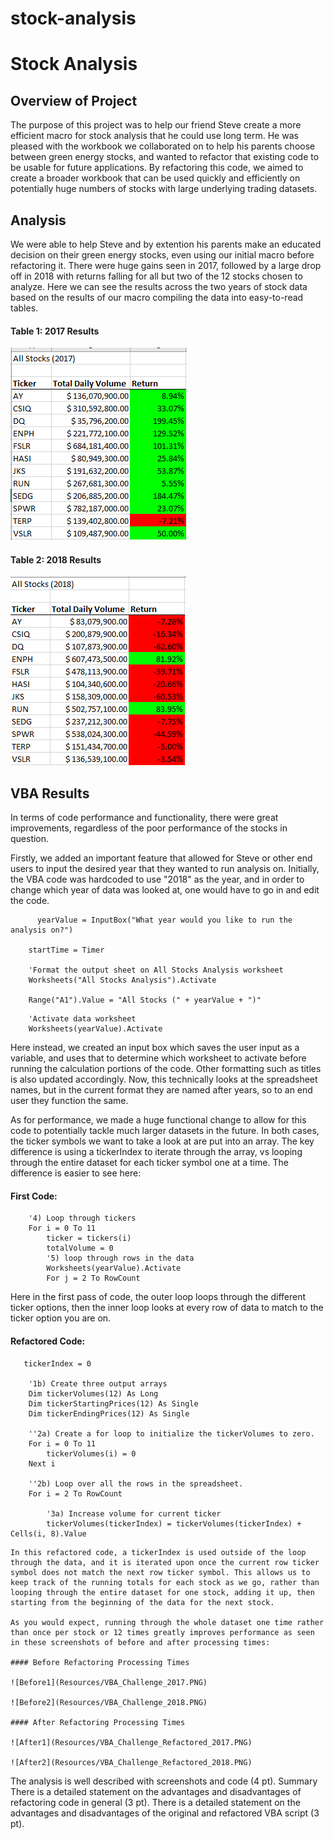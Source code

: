 # stock-analysis

# Stock Analysis


## Overview of Project
  The purpose of this project was to help our friend Steve create a more efficient macro for stock analysis that he could use long term. He was pleased with the workbook we collaborated on to help his parents choose between green energy stocks, and wanted to refactor that existing code to be usable for future applications. By refactoring this code, we aimed to create a broader workbook that can be used quickly and efficiently on potentially huge numbers of stocks with large underlying trading datasets.

## Analysis

  We were able to help Steve and by extention his parents make an educated decision on their green energy stocks, even using our initial macro before refactoring it. There were huge gains seen in 2017, followed by a large drop off in 2018 with returns falling for all but two of the 12 stocks chosen to analyze. Here we can see the results across the two years of stock data based on the results of our macro compiling the data into easy-to-read tables.

#### Table 1: 2017 Results
![2017](Resources/2017_Results.PNG)

#### Table 2: 2018 Results
![2018](Resources/2018_Results.PNG)


## VBA Results
  In terms of code performance and functionality, there were great improvements, regardless of the poor performance of the stocks in question. 
  
  Firstly, we added an important feature that allowed for Steve or other end users to input the desired year that they wanted to run analysis on. Initially, the VBA code was hardcoded to use "2018" as the year, and in order to change which year of data was looked at, one would have to go in and edit the code.

```
      yearValue = InputBox("What year would you like to run the analysis on?")

    startTime = Timer
    
    'Format the output sheet on All Stocks Analysis worksheet
    Worksheets("All Stocks Analysis").Activate
    
    Range("A1").Value = "All Stocks (" + yearValue + ")"
```    
```  
    'Activate data worksheet
    Worksheets(yearValue).Activate
```
    
   
   Here instead, we created an input box which saves the user input as a variable, and uses that to determine which worksheet to activate before running the calculation portions of the code. Other formatting such as titles is also updated accordingly. Now, this technically looks at the spreadsheet names, but in the current format they are named after years, so to an end user they function the same.
   
   As for performance, we made a huge functional change to allow for this code to potentially tackle much larger datasets in the future. In both cases, the ticker symbols we want to take a look at are put into an array. The key difference is using a tickerIndex to iterate through the array, vs looping through the entire dataset for each ticker symbol one at a time.
   The difference is easier to see here:
   
   #### First Code:
```
    '4) Loop through tickers
    For i = 0 To 11
        ticker = tickers(i)
        totalVolume = 0
        '5) loop through rows in the data
        Worksheets(yearValue).Activate
        For j = 2 To RowCount
```
   Here in the first pass of code, the outer loop loops through the different ticker options, then the inner loop looks at every row of data to match to the ticker option you are on.
   
  #### Refactored Code:
```
   tickerIndex = 0

    '1b) Create three output arrays
    Dim tickerVolumes(12) As Long
    Dim tickerStartingPrices(12) As Single
    Dim tickerEndingPrices(12) As Single
    
    ''2a) Create a for loop to initialize the tickerVolumes to zero.
    For i = 0 To 11
        tickerVolumes(i) = 0
    Next i
        
    ''2b) Loop over all the rows in the spreadsheet.
    For i = 2 To RowCount
    
        '3a) Increase volume for current ticker
        tickerVolumes(tickerIndex) = tickerVolumes(tickerIndex) + Cells(i, 8).Value
```

    In this refactored code, a tickerIndex is used outside of the loop through the data, and it is iterated upon once the current row ticker symbol does not match the next row ticker symbol. This allows us to keep track of the running totals for each stock as we go, rather than looping through the entire dataset for one stock, adding it up, then starting from the beginning of the data for the next stock.
    
    As you would expect, running through the whole dataset one time rather than once per stock or 12 times greatly improves performance as seen in these screenshots of before and after processing times:
    
    #### Before Refactoring Processing Times
    
    ![Before1](Resources/VBA_Challenge_2017.PNG)
    
    ![Before2](Resources/VBA_Challenge_2018.PNG)
    
    #### After Refactoring Processing Times
    
    ![After1](Resources/VBA_Challenge_Refactored_2017.PNG)
    
    ![After2](Resources/VBA_Challenge_Refactored_2018.PNG)


The analysis is well described with screenshots and code (4 pt).
Summary
There is a detailed statement on the advantages and disadvantages of refactoring code in general (3 pt).
There is a detailed statement on the advantages and disadvantages of the original and refactored VBA script (3 pt).
